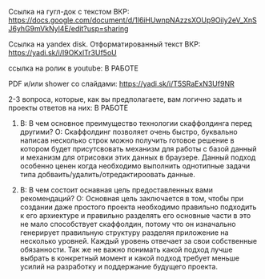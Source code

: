 
Cсылка на гугл-док c текстом ВКР: https://docs.google.com/document/d/1l6iHUwnpNAzzsXOUp9Oily2eV_XnSJ6yhG9mVkNyl4E/edit?usp=sharing

Cсылка на yandex disk. Отформатированный текст ВКР: https://yadi.sk/i/I9OKxlTr3Uf5oU

ccылка на ролик в youtube: В РАБОТЕ

PDF и/или shower со слайдами: https://yadi.sk/i/T5SRaExN3Uf9NR

2-3 вопроса, которые, как вы предполагаете, вам логично задать и проекты ответов на них: В РАБОТЕ

1) В: В чем основное преимущество технологии скаффолдинга перед другими?
   О: Скаффолдинг позволяет очень быстро, буквально написав несколько строк можно получить готовое решение в котором будет присутсвовать механизм для работы с базой данный и механизм для отрисовки этих данных в браузере. Данный подход особенно ценен когда необходимо выполнить однотипные задачи типа добваить/удалить/отредактироовать данные.
   
2) В: В чем состоит оснавная цель предоставленных вами рекомендаций?
   О: Основная цель заключается в том, чтобы при создании даже простого проекта необходимо правильно подходить к его архиектуре и правильно разделять его основные части в это не мало способствует скаффолдин, потому что он изначально генерирует правильную структуру разделяя приложение на несколько уровней. Каждый уровень отвечает за свои собственные обязанности. Так же не важно понимать какой подход лучше выбрать в конкретный момент и какой подход требует меньше усилий на разработку и поддержание будущего проекта. 
